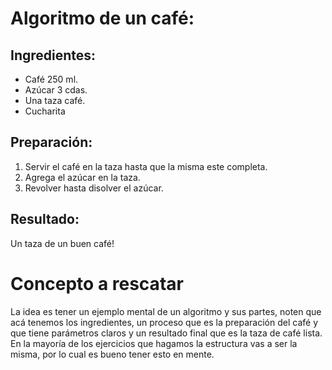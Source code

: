 # Algoritmo de un café:

## Ingredientes:

- Café 250 ml.
- Azúcar 3 cdas.
- Una taza café.
- Cucharita

## Preparación:

1. Servir el café en la taza hasta que la misma este completa.
2. Agrega el azúcar en la taza.
3. Revolver hasta disolver el azúcar.

## Resultado:

Un taza de un buen café!

# Concepto a rescatar

La idea es tener un ejemplo mental de un algoritmo y sus partes, noten que acá tenemos los ingredientes, un proceso que es la preparación del café y que tiene parámetros claros y un resultado final que es la taza de café lista. En la mayoría de los ejercicios que hagamos la estructura vas a ser la misma, por lo cual es bueno tener esto en mente.
